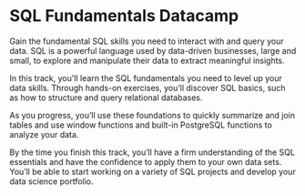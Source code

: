 # SQL Fundamentals Datacamp

Gain the fundamental SQL skills you need to interact with and query your data. SQL is a powerful language used by data-driven businesses, large and small, to explore and manipulate their data to extract meaningful insights. 

In this track, you'll learn the SQL fundamentals you need to level up your data skills. Through hands-on exercises, you’ll discover SQL basics, such as how to structure and query relational databases.

As you progress, you’ll use these foundations to quickly summarize and join tables and use window functions and built-in PostgreSQL functions to analyze your data.

By the time you finish this track, you’ll have a firm understanding of the SQL essentials and have the confidence to apply them to your own data sets. You’ll be able to start working on a variety of SQL projects and develop your data science portfolio.
